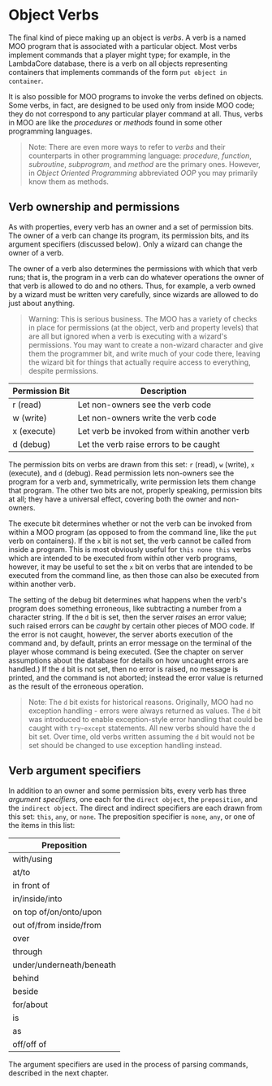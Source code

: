 # Object Verbs

The final kind of piece making up an object is _verbs_. A verb is a named MOO program that is associated with a
particular object. Most verbs implement commands that a player might type; for example, in the LambdaCore database,
there is a verb on all objects representing containers that implements commands of the form `put object in container`.

It is also possible for MOO programs to invoke the verbs defined on objects. Some verbs, in fact, are designed to be
used only from inside MOO code; they do not correspond to any particular player command at all. Thus, verbs in MOO are
like the _procedures_ or _methods_ found in some other programming languages.

> Note: There are even more ways to refer to _verbs_ and their counterparts in other programming language: _procedure_,
_function_, _subroutine_, _subprogram_, and _method_ are the primary ones. However, in _Object Oriented Programming_
> abbreviated _OOP_ you may primarily know them as methods.

## Verb ownership and permissions

As with properties, every verb has an owner and a set of permission bits. The owner of a verb can change its program,
its permission bits, and its argument specifiers (discussed below). Only a wizard can change the owner of a verb.

The owner of a verb also determines the permissions with which that verb runs; that is, the program in a verb can do
whatever operations the owner of that verb is allowed to do and no others. Thus, for example, a verb owned by a wizard
must be written very carefully, since wizards are allowed to do just about anything.

> Warning: This is serious business. The MOO has a variety of checks in place for permissions (at the object, verb and
> property levels) that are all but ignored when a verb is executing with a wizard's permissions. You may want to create
> a
> non-wizard character and give them the programmer bit, and write much of your code there, leaving the wizard bit for
> things that actually require access to everything, despite permissions.

| Permission Bit | Description                                  |
|----------------|----------------------------------------------|
| r (read)       | Let non-owners see the verb code             |
| w (write)      | Let non-owners write the verb code           |
| x (execute)    | Let verb be invoked from within another verb |
| d (debug)      | Let the verb raise errors to be caught       |

The permission bits on verbs are drawn from this set: `r` (read), `w` (write), `x` (execute), and `d` (debug). Read
permission lets non-owners see the program for a verb and, symmetrically, write permission lets them change that
program. The other two bits are not, properly speaking, permission bits at all; they have a universal effect, covering
both the owner and non-owners.

The execute bit determines whether or not the verb can be invoked from within a MOO program (as opposed to from the
command line, like the `put` verb on containers). If the `x` bit is not set, the verb cannot be called from inside a
program. This is most obviously useful for `this none this` verbs which are intended to be executed from within other
verb programs, however, it may be useful to set the `x` bit on verbs that are intended to be executed from the command
line, as then those can also
be executed from within another verb.

The setting of the debug bit determines what happens when the verb's program does something erroneous, like subtracting
a number from a character string. If the `d` bit is set, then the server _raises_ an error value; such raised errors can
be _caught_ by certain other pieces of MOO code. If the error is not caught, however, the server aborts execution of the
command and, by default, prints an error message on the terminal of the player whose command is being executed. (See the
chapter on server assumptions about the database for details on how uncaught errors are handled.) If the `d` bit is not
set, then no error is raised, no message is printed, and the command is not aborted; instead the error value is returned
as the result of the erroneous operation.

> Note: The `d` bit exists for historical reasons. Originally, MOO had no exception handling - errors were 
> always returned as values. The `d` bit was introduced to enable exception-style error handling that could be 
> caught with `try`-`except` statements. All new verbs should have the `d` bit set. Over time, old verbs written 
> assuming the `d` bit would not be set should be changed to use exception handling instead.

## Verb argument specifiers

In addition to an owner and some permission bits, every verb has three _argument specifiers_, one each for the
`direct object`, the `preposition`, and the `indirect object`. The direct and indirect specifiers are each drawn from
this set: `this`, `any`, or `none`. The preposition specifier is `none`, `any`, or one of the items in this list:

| Preposition              |
|--------------------------|
| with/using               |
| at/to                    |
| in front of              |
| in/inside/into           |
| on top of/on/onto/upon   |
| out of/from inside/from  |
| over                     |
| through                  |
| under/underneath/beneath |
| behind                   |
| beside                   |
| for/about                |
| is                       |
| as                       |
| off/off of               |

The argument specifiers are used in the process of parsing commands, described in the next chapter.
